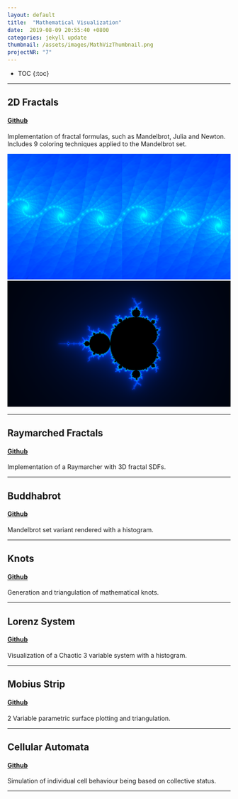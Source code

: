 ```yaml
---
layout: default
title:  "Mathematical Visualization"
date:  2019-08-09 20:55:40 +0800
categories: jekyll update
thumbnail: /assets/images/MathVizThumbnail.png
projectNR: "7"
---
```

* TOC
{:toc}

---
## 2D Fractals
#### [Github](https://github.com/JPBotelho/Fractal-Megacollection)
Implementation of fractal formulas, such as Mandelbrot, Julia and Newton. Includes 9 coloring techniques applied to the Mandelbrot set.

![Test](/assets/images/MathVizThumbnail.png "ageag")
![Test](/assets/images/Mandelbrot1.png "ageag")


---


## Raymarched Fractals
#### [Github](https://github.com/JPBotelho/Raymarched-Fractals/)
Implementation of a Raymarcher with 3D fractal SDFs.

---

## Buddhabrot
#### [Github](https://github.com/JPBotelho/Buddhabrot)
Mandelbrot set variant rendered with a histogram.

---

## Knots
#### [Github](https://github.com/JPBotelho/Knots)
Generation and triangulation of mathematical knots.

---

## Lorenz System
#### [Github](https://github.com/JPBotelho/Lorenz-System)
Visualization of a Chaotic 3 variable system with a histogram.

---

## Mobius Strip
#### [Github](https://github.com/JPBotelho/Mobius-Strip)
2 Variable parametric surface plotting and triangulation.

---

## Cellular Automata
#### [Github]()
Simulation of individual cell behaviour being based on collective status.

---